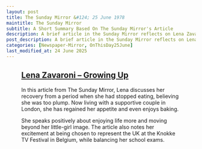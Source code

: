 ```yaml
---
layout: post
title: The Sunday Mirror &#124; 25 June 1978
maintitle: The Sunday Mirror
subtitle: A Short Summary Based On The Sunday Mirror's Article
description: A brief article in the Sunday Mirror reflects on Lena Zavaroni's recovery and growing confidence.
post_description: A brief article in the Sunday Mirror reflects on Lena Zavaroni's recovery and growing confidence.
categories: [Newspaper-Mirror, OnThisDay25June]
last_modified_at: 24 June 2025
---
```


<figure class="fig3">
<div class="CardLayout">
<div class="CardItem">
<h2 id="infobox1" class="infobox"><a href="#infobox1">Lena Zavaroni – Growing Up</a></h2>
<p>In this article from The Sunday Mirror, Lena discusses her recovery from a period when she had stopped eating, believing she was too plump. Now living with a supportive couple in London, she has regained her appetite and even enjoys baking.</p>
<p>She speaks positively about enjoying life more and moving beyond her little-girl image. The article also notes her excitement at being chosen to represent the UK at the Knokke TV Festival in Belgium, while balancing her school exams.</p>
</div></div>
</figure>


